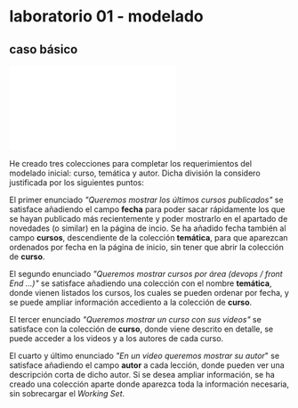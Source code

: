 # laboratorio 01 - modelado

## caso básico

![imagen](./content/pantallazo.pdf)


He creado tres colecciones para completar los requerimientos del modelado inicial: curso, temática y autor. Dicha división
la considero justificada por los siguientes puntos:

El primer enunciado *"Queremos mostrar los últimos cursos publicados"* se satisface añadiendo el campo **fecha** para poder sacar rápidamente los que se hayan publicado más recientemente y poder mostrarlo en el apartado de novedades (o similar) en la página de incio. Se ha añadido fecha también al campo **cursos**, descendiente de la colección **temática**, para que aparezcan ordenados por fecha en la página de inicio, sin tener que abrir la colección de **curso**.

El segundo enunciado *"Queremos mostrar cursos por área (devops / front End ...)"* se satisface añadiendo una colección con el nombre 
**temática**, donde vienen listados los cursos, los cuales se pueden ordenar por fecha, y se puede ampliar información accediento a la colección de **curso**.

El tercer enunciado *"Queremos mostrar un curso con sus videos"* se satisface con la colección de **curso**, donde viene descrito en detalle, se puede acceder a los videos y a los autores de cada curso.

El cuarto y último enunciado *"En un video queremos mostrar su autor*" se satisface añadiendo el campo **autor** a cada lección, donde pueden ver una descripción corta de dicho autor. Si se desea ampliar información, se ha creado una colección aparte donde aparezca toda la información necesaria, sin sobrecargar el *Working Set*.